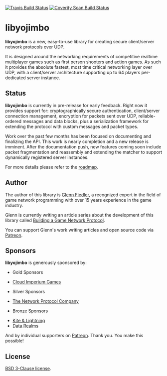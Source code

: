 [![Travis Build Status](https://travis-ci.org/networkprotocol/libyojimbo.svg?branch=master)](https://travis-ci.org/networkprotocol/libyojimbo) [![Coverity Scan Build Status](https://scan.coverity.com/projects/11339/badge.svg)](https://scan.coverity.com/projects/11339)

# libyojimbo

**libyojimbo** is a new, easy-to-use library for creating secure client/server network protocols over UDP.

It is designed around the networking requirements of competitive realtime multiplayer games such as first person shooters and action games. As such it provides the absolute fastest, most time critical networking layer over UDP, with a client/server architecture supporting up to 64 players per-dedicated server instance.

## Status

**libyojimbo** is currently in pre-release for early feedback. Right now it provides support for: cryptographically secure authentication, client/server connection management, encryption for packets sent over UDP, reliable-ordered messages and data blocks, plus a serialization framework for extending the protocol with custom messages and packet types.

Work over the past few months has been focused on documenting and finalizing the API. This work is nearly completion and a new release is imminent. After the documentation push, new features coming soon include packet fragmentation and reassembly and extending the matcher to support dynamically registered server instances.

For more details please refer to the [roadmap](https://github.com/networkprotocol/libyojimbo/blob/master/ROADMAP.md).

## Author

The author of this library is [Glenn Fiedler](https://www.linkedin.com/in/glennfiedler), a recognized expert in the field of game network programming with over 15 years experience in the game industry.

Glenn is currently writing an article series about the development of this library called [Building a Game Network Protocol](http://gafferongames.com/2016/05/10/building-a-game-network-protocol/).

You can support Glenn's work writing articles and open source code via [Patreon](http://www.patreon.com/gafferongames).

## Sponsors

**libyojimbo** is generously sponsored by:

* Gold Sponsors
 - [Cloud Imperium Games](https://cloudimperiumgames.com)
 
* Silver Sponsors
 - [The Network Protocol Company](http://www.thenetworkprotocolcompany.com)

* Bronze Sponsors
 - [Kite & Lightning](http://kiteandlightning.la/)
 - [Data Realms](http://datarealms.com)
 
And by individual supporters on [Patreon](http://www.patreon.com/gafferongames). Thank you. You make this possible!

## License

[BSD 3-Clause license](https://opensource.org/licenses/BSD-3-Clause).
